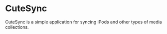 CuteSync
========

CuteSync is a simple application for syncing iPods and other types of media collections.
